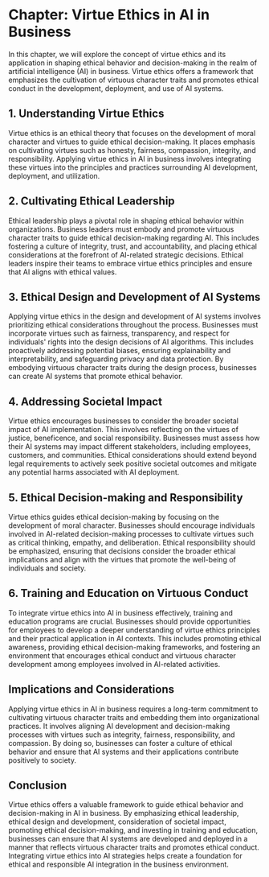 Chapter: Virtue Ethics in AI in Business
========================================

In this chapter, we will explore the concept of virtue ethics and its application in shaping ethical behavior and decision-making in the realm of artificial intelligence (AI) in business. Virtue ethics offers a framework that emphasizes the cultivation of virtuous character traits and promotes ethical conduct in the development, deployment, and use of AI systems.

**1. Understanding Virtue Ethics**
----------------------------------

Virtue ethics is an ethical theory that focuses on the development of moral character and virtues to guide ethical decision-making. It places emphasis on cultivating virtues such as honesty, fairness, compassion, integrity, and responsibility. Applying virtue ethics in AI in business involves integrating these virtues into the principles and practices surrounding AI development, deployment, and utilization.

**2. Cultivating Ethical Leadership**
-------------------------------------

Ethical leadership plays a pivotal role in shaping ethical behavior within organizations. Business leaders must embody and promote virtuous character traits to guide ethical decision-making regarding AI. This includes fostering a culture of integrity, trust, and accountability, and placing ethical considerations at the forefront of AI-related strategic decisions. Ethical leaders inspire their teams to embrace virtue ethics principles and ensure that AI aligns with ethical values.

**3. Ethical Design and Development of AI Systems**
---------------------------------------------------

Applying virtue ethics in the design and development of AI systems involves prioritizing ethical considerations throughout the process. Businesses must incorporate virtues such as fairness, transparency, and respect for individuals' rights into the design decisions of AI algorithms. This includes proactively addressing potential biases, ensuring explainability and interpretability, and safeguarding privacy and data protection. By embodying virtuous character traits during the design process, businesses can create AI systems that promote ethical behavior.

**4. Addressing Societal Impact**
---------------------------------

Virtue ethics encourages businesses to consider the broader societal impact of AI implementation. This involves reflecting on the virtues of justice, beneficence, and social responsibility. Businesses must assess how their AI systems may impact different stakeholders, including employees, customers, and communities. Ethical considerations should extend beyond legal requirements to actively seek positive societal outcomes and mitigate any potential harms associated with AI deployment.

**5. Ethical Decision-making and Responsibility**
-------------------------------------------------

Virtue ethics guides ethical decision-making by focusing on the development of moral character. Businesses should encourage individuals involved in AI-related decision-making processes to cultivate virtues such as critical thinking, empathy, and deliberation. Ethical responsibility should be emphasized, ensuring that decisions consider the broader ethical implications and align with the virtues that promote the well-being of individuals and society.

**6. Training and Education on Virtuous Conduct**
-------------------------------------------------

To integrate virtue ethics into AI in business effectively, training and education programs are crucial. Businesses should provide opportunities for employees to develop a deeper understanding of virtue ethics principles and their practical application in AI contexts. This includes promoting ethical awareness, providing ethical decision-making frameworks, and fostering an environment that encourages ethical conduct and virtuous character development among employees involved in AI-related activities.

**Implications and Considerations**
-----------------------------------

Applying virtue ethics in AI in business requires a long-term commitment to cultivating virtuous character traits and embedding them into organizational practices. It involves aligning AI development and decision-making processes with virtues such as integrity, fairness, responsibility, and compassion. By doing so, businesses can foster a culture of ethical behavior and ensure that AI systems and their applications contribute positively to society.

**Conclusion**
--------------

Virtue ethics offers a valuable framework to guide ethical behavior and decision-making in AI in business. By emphasizing ethical leadership, ethical design and development, consideration of societal impact, promoting ethical decision-making, and investing in training and education, businesses can ensure that AI systems are developed and deployed in a manner that reflects virtuous character traits and promotes ethical conduct. Integrating virtue ethics into AI strategies helps create a foundation for ethical and responsible AI integration in the business environment.
